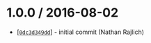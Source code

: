 
1.0.0 / 2016-08-02
==================

* [[`0dc3d349dd`](https://github.com/TooTallNate/now-proxy/commit/0dc3d349dd)] - initial commit (Nathan Rajlich)
